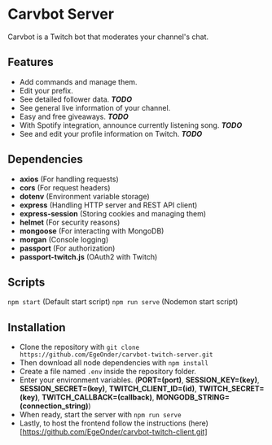 # Carvbot Server

Carvbot is a Twitch bot that moderates your channel's chat.

## Features

-   Add commands and manage them.
-   Edit your prefix.
-   See detailed follower data. **_TODO_**
-   See general live information of your channel.
-   Easy and free giveaways. **_TODO_**
-   With Spotify integration, announce currently listening song. **_TODO_**
-   See and edit your profile information on Twitch. **_TODO_**

## Dependencies

-   **axios** (For handling requests)
-   **cors** (For request headers)
-   **dotenv** (Environment variable storage)
-   **express** (Handling HTTP server and REST API client)
-   **express-session** (Storing cookies and managing them)
-   **helmet** (For security reasons)
-   **mongoose** (For interacting with MongoDB)
-   **morgan** (Console logging)
-   **passport** (For authorization)
-   **passport-twitch.js** (OAuth2 with Twitch)

## Scripts

`npm start` (Default start script)
`npm run serve` (Nodemon start script)

## Installation

-   Clone the repository with `git clone https://github.com/EgeOnder/carvbot-twitch-server.git`
-   Then download all node dependencies with `npm install`
-   Create a file named `.env` inside the repository folder.
-   Enter your environment variables. (**PORT=(port)**, **SESSION_KEY=(key)**, **SESSION_SECRET=(key)**, **TWITCH_CLIENT_ID=(id)**, **TWITCH_SECRET=(key)**, **TWITCH_CALLBACK=(callback)**, **MONGODB_STRING=(connection_string)**)
-   When ready, start the server with `npm run serve`
-   Lastly, to host the frontend follow the instructions (here)[https://github.com/EgeOnder/carvbot-twitch-client.git]
